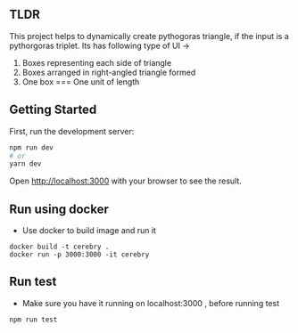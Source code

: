 ## TLDR
This project helps to dynamically create pythogoras triangle, if the input is a pythorgoras triplet.
Its has following type of UI ->
1. Boxes representing each side of triangle
2. Boxes arranged in right-angled triangle formed
3. One box === One unit of length

## Getting Started

First, run the development server:

```bash
npm run dev
# or
yarn dev
```

Open [http://localhost:3000](http://localhost:3000) with your browser to see the result.

## Run using docker

- Use docker to build image and run it

```
docker build -t cerebry .
docker run -p 3000:3000 -it cerebry
```

## Run test

- Make sure you have it running on localhost:3000 , before running test

```
npm run test
```
